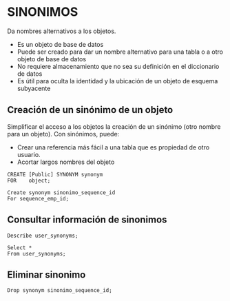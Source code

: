 # SINONIMOS  
Da nombres alternativos a los objetos.

- Es un objeto de base de datos
- Puede ser creado para dar un nombre alternativo para una tabla o a otro objeto de base de datos
- No requiere almacenamiento que no sea su definición en el diccionario de datos
- Es útil para oculta la identidad y la ubicación de un objeto de esquema subyacente

## Creación de un sinónimo de un objeto

Simplificar el acceso a los objetos la creación de un sinónimo (otro nombre para un objeto). Con sinónimos, puede:

- Crear una referencia más fácil a una tabla que es propiedad de otro usuario.
- Acortar largos nombres del objeto

```
CREATE [Public] SYNONYM synonym
FOR    object;

Create synonym sinonimo_sequence_id
For sequence_emp_id;
```

## Consultar información de sinonimos

```
Describe user_synonyms;

Select *
From user_synonyms;
```

## Eliminar sinonimo
```
Drop synonym sinonimo_sequence_id;
```
